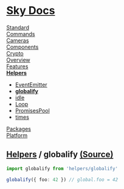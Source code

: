 <!--- This globalify was auto-generated using "npx sky readme" --> 

# [Sky Docs](../../README.md)

[Standard](..%2F..%2Fstandard%2FREADME.md)   
[Commands](..%2F..%2F%5Fcommands%2Fdocs%2FREADME.md)   
[Cameras](..%2F..%2Fcameras%2FREADME.md)   
[Components](..%2F..%2Fcomponents%2FREADME.md)   
[Crypto](..%2F..%2Fcrypto%2FREADME.md)   
[Overview](..%2F..%2Fdocs%2FREADME.md)   
[Features](..%2F..%2Ffeatures%2FREADME.md)   
**[Helpers](..%2F..%2Fhelpers%2FREADME.md)**   
* [EventEmitter](..%2F..%2Fhelpers%2FEventEmitter%2FREADME.md)
* **[globalify](..%2F..%2Fhelpers%2Fglobalify%2FREADME.md)**
* [idle](..%2F..%2Fhelpers%2Fidle%2FREADME.md)
* [Loop](..%2F..%2Fhelpers%2FLoop%2FREADME.md)
* [PromisesPool](..%2F..%2Fhelpers%2FPromisesPool%2FREADME.md)
* [times](..%2F..%2Fhelpers%2Ftimes%2FREADME.md)
  
[Packages](..%2F..%2Fpkgs%2FREADME.md)   
[Platform](..%2F..%2Fplatform%2FREADME.md)   

## [Helpers](..%2F..%2Fhelpers%2FREADME.md) / globalify [(Source)](..%2F..%2Fhelpers%2Fglobalify%2F)

```typescript
import globalify from 'helpers/globalify'

globalify({ foo: 42 }) // global.foo = 42

```